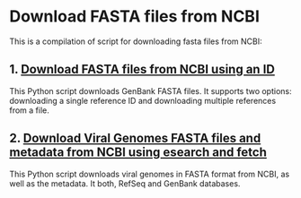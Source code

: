 # Download FASTA files from NCBI

This is a compilation of script for downloading fasta files from NCBI:


## 1. [Download FASTA files from NCBI using an ID](https://github.com/agudeloromero/Download_fasta_NCBI/tree/main/Download_fasta_with_ID)

This Python script downloads GenBank FASTA files. It supports two options: downloading a single reference ID and downloading multiple references from a file.

## 2. [Download Viral Genomes FASTA files and metadata from NCBI using esearch and fetch](https://github.com/agudeloromero/Download_fasta_NCBI/tree/main/Download_fasta_metadata_fetch)

This Python script downloads viral genomes in FASTA format from NCBI, as well as the metadata. It both, RefSeq and GenBank databases.




